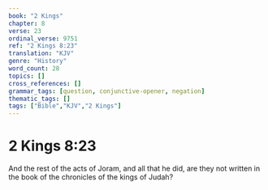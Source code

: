 ```yaml
---
book: "2 Kings"
chapter: 8
verse: 23
ordinal_verse: 9751
ref: "2 Kings 8:23"
translation: "KJV"
genre: "History"
word_count: 28
topics: []
cross_references: []
grammar_tags: [question, conjunctive-opener, negation]
thematic_tags: []
tags: ["Bible","KJV","2 Kings"]
---
```


# 2 Kings 8:23

And the rest of the acts of Joram, and all that he did, are they not written in the book of the chronicles of the kings of Judah?

